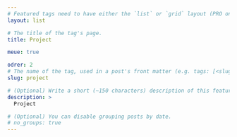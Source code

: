 ```yaml
---
# Featured tags need to have either the `list` or `grid` layout (PRO only).
layout: list

# The title of the tag's page.
title: Project

meue: true

odrer: 2
# The name of the tag, used in a post's front matter (e.g. tags: [<slug>]).
slug: project

# (Optional) Write a short (~150 characters) description of this featured tag.
description: >
  Project

# (Optional) You can disable grouping posts by date.
# no_groups: true
---
```

